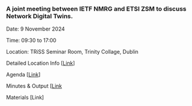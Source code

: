 ### A joint meeting between IETF NMRG and ETSI ZSM to discuss Network Digital Twins.

Date: 9 November 2024

Time: 09:30 to 17:00

Location: TRiSS Seminar Room, Trinity Collage, Dublin

Detailed Location Info [[Link](https://www.tcd.ie/triss/seminar-room/)]

Agenda [[Link](https://github.com/danielkinguk/nmrg-zsm-session/blob/main/agenda.md)]

Minutes & Output [[Link](https://etherpad.wikimedia.org/p/nmrg-zsm-session-9-nov-2024)

Materials [Link]
